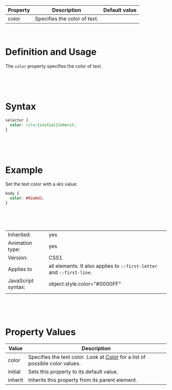 | Property | Description                  | Default value |
| -------- | ---------------------------- | ------------- |
| color    | Specifies the color of text. |               |

&nbsp;

# Definition and Usage

The `color` property specifies the color of text.

&nbsp;

&nbsp;

# Syntax

```css
selector {
  color: color|initial|inherit;
}
```

&nbsp;

&nbsp;

# Example

Set the text color with a `HEX` value:

```css
body {
  color: #92a8d1;
}
```

&nbsp;

&nbsp;

|                    |                                                                       |
| ------------------ | --------------------------------------------------------------------- |
| Inherited:         | yes                                                                   |
| Animation type:    | yes                                                                   |
| Version:           | CSS1                                                                  |
| Applies to         | all elements. It also applies to `::first-letter` and `::first-line`. |
| JavaScript syntax: | object.style.color="#0000FF"                                          |
|                    |                                                                       |

&nbsp;

&nbsp;

# Property Values

| Value   | Description                                                                                                   |
| ------- | ------------------------------------------------------------------------------------------------------------- |
| color   | Specifies the text color. Look at [Color](<(../03-Colors/00-theory.md)>) for a list of possible color values. |
| initial | Sets this property to its default value.                                                                      |
| inherit | Inherits this property from its parent element.                                                               |
